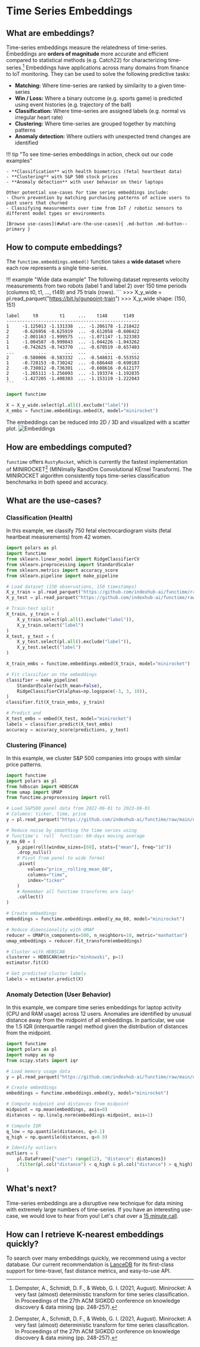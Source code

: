 # Time Series Embeddings

## What are embeddings?

Time-series embeddings measure the relatedness of time-series.
Embeddings are **orders of magnitude** more accurate and efficient compared to statistical methods (e.g. Catch22) for characterizing time-series.[^1]
Embeddings have applications across many domains from finance to IoT monitoring.
They can be used to solve the following predictive tasks:

- **Matching:** Where time-series are ranked by similarity to a given time-series
- **Win / Loss:** Where a binary outcome (e.g. sports game) is predicted using event histories (e.g. trajectory of the ball)
- **Classification:** Where time-series are assigned labels (e.g. normal vs irregular heart rate)
- **Clustering:** Where time-series are grouped together by matching patterns
- **Anomaly detection:** Where outliers with unexpected trend changes are identified

!!! tip "To see time-series embeddings in action, check out our code examples"

    - **Classification** with health biometrics (fetal heartbeat data)
    - **Clustering** with S&P 500 stock prices
    - **Anomaly detection** with user behavior on their laptops

    Other potential use-cases for time series embeddings include:
    - Churn prevention by matching purchasing patterns of active users to past users that churned
    - Classifying measurements over time from IoT / robotic sensors to different model types or environments

    [Browse use-cases](#what-are-the-use-cases){ .md-button .md-button--primary }

## How to compute embeddings?

The `functime.embeddings.embed()` function takes a **wide dataset** where each row represents a single time-series.

!!! example "Wide data example"
    The following dataset represents velocity measurements from two robots (label 1 and label 2) over 150 time periods (columns t0, t1, ..., t149) and 75 trials (rows).
    ```
    >>> X_y_wide = pl.read_parquet("https://bit.ly/gunpoint-train")
    >>> X_y_wide
    shape: (150, 151)

    label     t0        t1     ...    t148      t149
    --------------------------------------------------
    1     -1.125013 -1.131338  ... -1.206178 -1.218422
    2     -0.626956 -0.625919  ... -0.612058 -0.606422
    2     -2.001163 -1.999575  ... -1.071147 -1.323383
    1     -1.004587 -0.999843  ... -1.044226 -1.043262
    1     -0.742625 -0.743770  ... -0.670519 -0.657403
    ...         ...       ...  ...       ...       ...
    2     -0.580006 -0.583332  ... -0.548831 -0.553552
    1     -0.728153 -0.730242  ... -0.686448 -0.690183
    2     -0.738012 -0.736301  ... -0.608616 -0.612177
    2     -1.265111 -1.256093  ... -1.193374 -1.192835
    1     -1.427205 -1.408303  ... -1.153119 -1.222043
    ```

```python
import functime

X = X_y_wide.select(pl.all().exclude("label"))
X_embs = functime.embeddings.embed(X, model="minirocket")
```

The embeddings can be reduced into 2D / 3D and visualized with a scatter plot.
![Embeddings](img/embeddings_clip.gif)

## How are embeddings computed?

`functime` offers `RustyRocket`, which is currently the fastest implementation of MINIROCKET[^1] (MINImally RandOm Convolutional KErnel Transform). The MINIROCKET algorithm consistently tops time-series classification benchmarks in both speed and accuracy.

[^1]: Dempster, A., Schmidt, D. F., & Webb, G. I. (2021, August). Minirocket: A very fast (almost) deterministic transform for time series classification. In Proceedings of the 27th ACM SIGKDD conference on knowledge discovery & data mining (pp. 248-257).

## What are the use-cases?

### Classification (Health)

In this example, we classify 750 fetal electrocardiogram visits (fetal heartbeat measurements) from 42 women.

```python
import polars as pl
import functime
from sklearn.linear_model import RidgeClassifierCV
from sklearn.preprocessing import StandardScaler
from sklearn.metrics import accuracy_score
from sklearn.pipeline import make_pipeline

# Load dataset (150 observations, 150 timestamps)
X_y_train = pl.read_parquet("https://github.com/indexhub-ai/functime/raw/main/data/fetal_test.parquet")
X_y_test = pl.read_parquet("https://github.com/indexhub-ai/functime/raw/main/data/fetal_train.parquet")

# Train-test split
X_train, y_train = (
    X_y_train.select(pl.all().exclude("label")),
    X_y_train.select("label")
)
X_test, y_test = (
    X_y_test.select(pl.all().exclude("label")),
    X_y_test.select("label")
)

X_train_embs = functime.embeddings.embed(X_train, model="minirocket")

# Fit classifier on the embeddings
classifier = make_pipeline(
    StandardScaler(with_mean=False),
    RidgeClassifierCV(alphas=np.logspace(-3, 3, 10)),
)
classifier.fit(X_train_embs, y_train)

# Predict and
X_test_embs = embed(X_test, model="minirocket")
labels = classifier.predict(X_test_embs)
accuracy = accuracy_score(predictions, y_test)
```

### Clustering (Finance)

In this example, we cluster S&P 500 companies into groups with similar price patterns.

```python
import functime
import polars as pl
from hdbscan import HDBSCAN
from umap import UMAP
from functime.preprocessing import roll

# Load S&P500 panel data from 2022-06-01 to 2023-06-01
# Columns: ticker, time, price
y = pl.read_parquet("https://github.com/indexhub-ai/functime/raw/main/data/sp500.parquet")

# Reduce noise by smoothing the time series using
# functime's `roll` function: 60-days moving average
y_ma_60 = (
    y.pipe(roll(window_sizes=[60], stats=["mean"], freq="1d"))
    .drop_nulls()
    # Pivot from panel to wide format
    .pivot(
        values="price__rolling_mean_60",
        columns="time",
        index="ticker"
    )
    # Remember all functime transforms are lazy!
    .collect()
)

# Create embeddings
embeddings = functime.embeddings.embed(y_ma_60, model="minirocket")

# Reduce dimensionality with UMAP
reducer = UMAP(n_components=500, n_neighbors=10, metric="manhattan")
umap_embeddings = reducer.fit_transform(embeddings)

# Cluster with HDBSCAN
clusterer = HDBSCAN(metric="minkowski", p=1)
estimator.fit(X)

# Get predicted cluster labels
labels = estimator.predict(X)
```

### Anomaly Detection (User Behavior)

In this example, we compare time series embeddings for laptop activity (CPU and RAM usage) across 12 users.
Anomalies are identified by unusual distance away from the midpoint of all embeddings.
In particular, we use the 1.5 IQR (interquartile range) method given the distribution of distances from the midpoint.

```python
import functime
import polars as pl
import numpy as np
from scipy.stats import iqr

# Load memory usage data
y = pl.read_parquet("https://github.com/indexhub-ai/functime/raw/main/data/laptop.parquet", columns=["user", "timestamp", "memory"])

# Create embeddings
embeddings = functime.embeddings.embed(y, model="minirocket")

# Compute midpoint and distances from midpoint
midpoint = np.mean(embeddings, axis=0)
distances = np.linalg.norm(embeddings-midpoint, axis=1)

# Compute IQR
q_low = np.quantile(distances, q=0.1)
q_high = np.quantile(distances, q=0.9)

# Identify outliers
outliers = (
    pl.DataFrame({"user": range(12), "distance": distances})
    .filter(pl.col("distance") < q_high & pl.col("distance") > q_high)
)
```

## What's next?

Time-series embeddings are a disruptive new technique for data mining with extremely large numbers of time-series.
If you have an interesting use-case, we would love to hear from you!
Let's chat over a [15 minute call](https://calendly.com/functime-indexhub).

## How can I retrieve K-nearest embeddings quickly?

To search over many embeddings quickly, we recommend using a vector database.
Our current recommendation is [LanceDB](https://github.com/lancedb/lancedb) for its first-class support for time-travel, fast distance metrics, and easy-to-use API.
